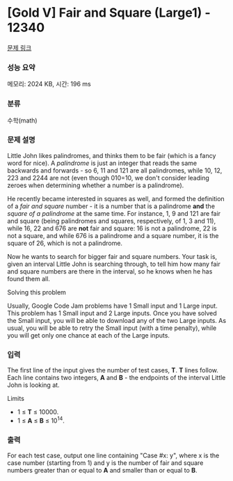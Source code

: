 # [Gold V] Fair and Square (Large1) - 12340 

[문제 링크](https://www.acmicpc.net/problem/12340) 

### 성능 요약

메모리: 2024 KB, 시간: 196 ms

### 분류

수학(math)

### 문제 설명

<p>Little John likes palindromes, and thinks them to be fair (which is a fancy word for nice). A <em>palindrome</em> is just an integer that reads the same backwards and forwards - so 6, 11 and 121 are all palindromes, while 10, 12, 223 and 2244 are not (even though 010=10, we don't consider leading zeroes when determining whether a number is a palindrome).</p>

<p>He recently became interested in squares as well, and formed the definition of a <em>fair and square</em> number - it is a number that is a palindrome <strong>and</strong> the <em>square of a palindrome</em> at the same time. For instance, 1, 9 and 121 are fair and square (being palindromes and squares, respectively, of 1, 3 and 11), while 16, 22 and 676 are <strong>not</strong> fair and square: 16 is not a palindrome, 22 is not a square, and while 676 is a palindrome and a square number, it is the square of 26, which is not a palindrome.</p>

<p>Now he wants to search for bigger fair and square numbers. Your task is, given an interval Little John is searching through, to tell him how many fair and square numbers are there in the interval, so he knows when he has found them all.</p>

<p>Solving this problem</p>

<p>Usually, Google Code Jam problems have 1 Small input and 1 Large input. This problem has 1 Small input and 2 Large inputs. Once you have solved the Small input, you will be able to download any of the two Large inputs. As usual, you will be able to retry the Small input (with a time penalty), while you will get only one chance at each of the Large inputs.</p>

### 입력 

 <p>The first line of the input gives the number of test cases, <strong>T</strong>. <strong>T</strong> lines follow. Each line contains two integers, <strong>A</strong> and <strong>B</strong> - the endpoints of the interval Little John is looking at.</p>

<p>Limits</p>

<ul>
	<li>1 ≤ <strong>T</strong> ≤ 10000.</li>
	<li>1 ≤ <strong>A</strong> ≤ <strong>B</strong> ≤ 10<sup>14</sup>.</li>
</ul>

### 출력 

 <p>For each test case, output one line containing "Case #x: y", where x is the case number (starting from 1) and y is the number of fair and square numbers greater than or equal to <strong>A</strong> and smaller than or equal to <strong>B</strong>.</p>

